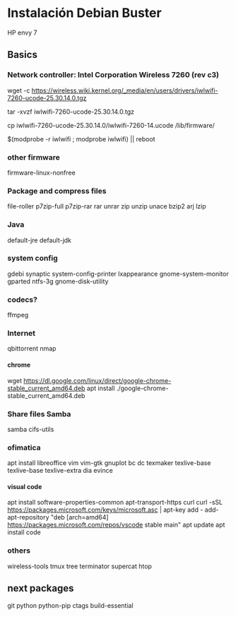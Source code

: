 # Instalación Debian Buster

HP envy 7

## Basics

### Network controller: Intel Corporation Wireless 7260 (rev c3)
  
  wget -c https://wireless.wiki.kernel.org/_media/en/users/drivers/iwlwifi-7260-ucode-25.30.14.0.tgz
  
  tar -xvzf iwlwifi-7260-ucode-25.30.14.0.tgz
  
  cp iwlwifi-7260-ucode-25.30.14.0/iwlwifi-7260-14.ucode /lib/firmware/
  
  $(modprobe -r iwlwifi ; modprobe iwlwifi) || reboot

### other firmware

  firmware-linux-nonfree

### Package and compress files

  file-roller p7zip-full p7zip-rar rar unrar zip unzip unace bzip2 arj lzip 

### Java

  default-jre default-jdk
  
### system config

  gdebi synaptic system-config-printer lxappearance gnome-system-monitor gparted ntfs-3g gnome-disk-utility
  
### codecs?

  ffmpeg

### Internet

  qbittorrent nmap

#### chrome

  wget https://dl.google.com/linux/direct/google-chrome-stable_current_amd64.deb
  apt install ./google-chrome-stable_current_amd64.deb


### Share files Samba

  samba cifs-utils
  
### ofimatica

  apt install libreoffice vim vim-gtk gnuplot bc dc texmaker texlive-base texlive-base texlive-extra dia evince

#### visual code

  apt install software-properties-common apt-transport-https curl
  curl -sSL https://packages.microsoft.com/keys/microsoft.asc | apt-key add -
  add-apt-repository "deb [arch=amd64] https://packages.microsoft.com/repos/vscode stable main"
  apt update
  apt install code

### others 

   wireless-tools tmux tree terminator supercat htop
   
## next packages

git python python-pip ctags build-essential

